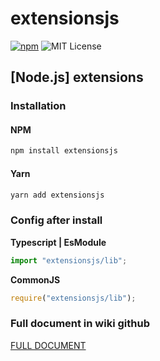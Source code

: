 # extensionsjs

[![npm](https://img.shields.io/npm/v/extensionsjs)](https://www.npmjs.com/package/extensionsjs) ![MIT License](https://img.shields.io/npm/l/extensionsjs.svg)

## [Node.js] extensions

### Installation

#### NPM

```bash
npm install extensionsjs
```

#### Yarn

```bash
yarn add extensionsjs 
```

### Config after install

**Typescript | EsModule**
```typescript
import "extensionsjs/lib";
```

**CommonJS**
```typescript
require("extensionsjs/lib");
```


### Full document in wiki github
[FULL DOCUMENT](https://github.com/x302502/extensions-node/wiki)
